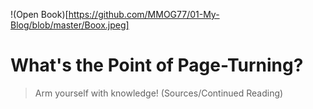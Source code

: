 !(Open Book)[https://github.com/MMOG77/01-My-Blog/blob/master/Boox.jpeg]
# What's the Point of Page-Turning?

> Arm yourself with knowledge! (Sources/Continued Reading)
>
>
>
